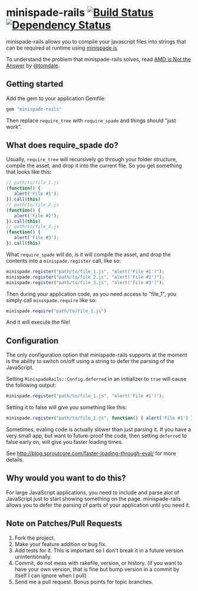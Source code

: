 # minispade-rails  [![Build Status](https://secure.travis-ci.org/keithpitt/minispade-rails.png)](http://travis-ci.org/keithpitt/minispade-rails) [![Dependency Status](https://gemnasium.com/keithpitt/minispade-rails.png)](https://gemnasium.com/keithpitt/minispade-rails)

minispade-rails allows you to compile your javascript files into strings that can be required at runtime using [minispade.js](https://github.com/wycats/minispade)

To understand the problem that minispade-rails solves, read [AMD is Not the Answer](http://tomdale.net/2012/01/amd-is-not-the-answer/) by [@tomdale](http://github.com/tomdale).

## Getting started

Add the gem to your application Gemfile:

```ruby
gem "minispade-rails"
```

Then replace `require_tree` with `require_spade` and things should "just work".

## What does require_spade do?

Usually, `require_tree` will recursively go through your folder structure, compile the asset, and drop it into the current file. So you get something that looks like this:

```javascript
// path/to/file_1.js
(function() {
   alert('File #1');
}).call(this)
// path/to/file_2.js
(function() {
   alert('File #2');
}).call(this)
// path/to/file_3.js
(function() {
   alert('File #3');
}).call(this)
```

What `require_spade` will do, is it will compile the asset, and drop the contents into a `minispade.register` call, like so:

```javascript
minispade.register("path/to/file_1.js", "alert('File #1')");
minispade.register("path/to/file_2.js", "alert('File #2')");
minispade.register("path/to/file_3.js", "alert('File #3')");
```

Then during your application code, as you need access to "file_1", you simply call `minispade.require` like so:

```javascript
minispade.require("path/to/file_1.js")
```

And it will execute the file!

## Configuration

The only configuration option that minispade-rails supports at the moment is the ability to switch on/off using a string to defer the parsing of the JavaScript.

Setting `MinispadeRails::Config.deferred` in an initializer to `true` will cause the following output:

```javascript
minispade.register("path/to/file_1.js", "alert('File #1')");
```

Setting it to false will give you something like this:

```javascript
minispade.register("path/to/file_1.js", function() { alert('File #1') });
```

Sometimes, evaling code is actually slower than just parsing it. If you have a very small app, but want to future-proof the code, then setting `deferred` to false early on, will give you faster loading times.

See http://blog.sproutcore.com/faster-loading-through-eval/ for more details.

## Why would you want to do this?

For large JavaScript applications, you need to include and parse alot of JavaScript just to start showing something on the page. minispade-rails allows you to defer the parsing of parts of your application until you need it.

## Note on Patches/Pull Requests

1. Fork the project.
2. Make your feature addition or bug fix.
3. Add tests for it. This is important so I don't break it in a future version unintentionally.
4. Commit, do not mess with rakefile, version, or history. (if you want to have your own version, that is fine but bump version in a commit by itself I can ignore when I pull)
5. Send me a pull request. Bonus points for topic branches.
